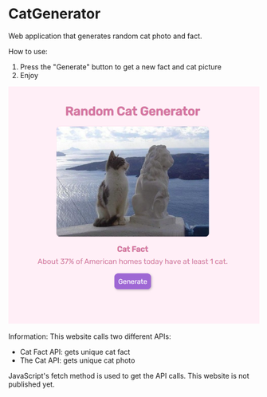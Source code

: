 # CatGenerator
Web application that generates random cat photo and fact.

How to use:
1. Press the "Generate" button to get a new fact and cat picture
2. Enjoy 

![Screenshot](Preview.png)

Information:
This website calls two different APIs:
- Cat Fact API: gets unique cat fact
- The Cat API: gets unique cat photo

JavaScript's fetch method is used to get the API calls.
This website is not published yet.



